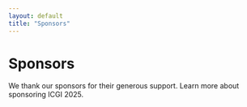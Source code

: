 ```yaml
---
layout: default
title: "Sponsors"
---
```


# Sponsors
We thank our sponsors for their generous support. Learn more about sponsoring ICGI 2025.
